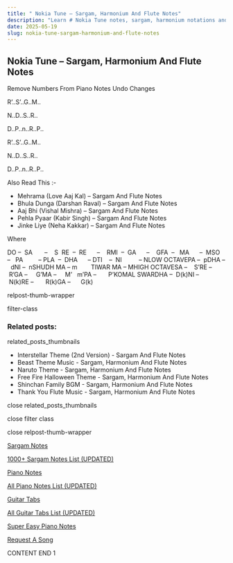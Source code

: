 ```yaml
---
title: " Nokia Tune – Sargam, Harmonium And Flute Notes"
description: "Learn # Nokia Tune notes, sargam, harmonium notations and flute notes. Easy step-by-step tutorial for beginners."
date: 2025-05-19
slug: nokia-tune-sargam-harmonium-and-flute-notes
---
```


## Nokia Tune – Sargam, Harmonium And Flute Notes

Remove Numbers From Piano Notes
Undo Changes

R’..S’..G..M..

N..D..S..R..

D..P..n..R..P..

R’..S’..G..M..

N..D..S..R..

D..P..n..R..P..

Also Read This :-

- Mehrama (Love Aaj Kal) – Sargam And Flute Notes
- Bhula Dunga (Darshan Raval) – Sargam And Flute Notes
- Aaj Bhi (Vishal Mishra) – Sargam And Flute Notes
- Pehla Pyaar (Kabir Singh) – Sargam And Flute Notes
- Jinke Liye (Neha Kakkar) – Sargam And Flute Notes

Where

DO –  SA       –    S  RE  –  RE      –    RMI  –  GA      –    GFA  –   MA      –  MSO  –   PA         – PLA  –  DHA      – DTI    –  NI          – NLOW OCTAVEPA –  pDHA –  dNI –  nSHUDH MA – m        TIWAR MA – MHIGH OCTAVESA –    S’RE –     R’GA –     G’MA –     M’   m’PA –       P’KOMAL SWARDHA –  D(k)NI –       N(k)RE –       R(k)GA –      G(k)

relpost-thumb-wrapper

filter-class

### Related posts:

related_posts_thumbnails

- Interstellar Theme (2nd Version) - Sargam And Flute Notes
- Beast Theme Music - Sargam, Harmonium And Flute Notes
- Naruto Theme - Sargam, Harmonium And Flute Notes
- Free Fire Halloween Theme - Sargam, Harmonium And Flute Notes
- Shinchan Family BGM - Sargam, Harmonium And Flute Notes
- Thank You Flute Music - Sargam, Harmonium And Flute Notes

close related_posts_thumbnails

close filter class

close relpost-thumb-wrapper

[Sargam Notes](/sargam-notes.html)

[1000+ Sargam Notes List (UPDATED)](/all-songs-list-sargam-notes.html)

[Piano Notes](/piano-notes.html)

[All Piano Notes List (UPDATED)](/all-songs-list-piano-notes.html)

[Guitar Tabs](/guitar-tabs.html)

[All Guitar Tabs List (UPDATED)](/all-songs-list-guitar-tabs.html)

[Super Easy Piano Notes](https://studywall.in/)

[Request A Song](/request-a-song.html)

CONTENT END 1
